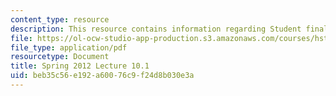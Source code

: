 ```yaml
---
content_type: resource
description: This resource contains information regarding Student final project presentations.
file: https://ol-ocw-studio-app-production.s3.amazonaws.com/courses/hst-s14-health-information-systems-to-improve-quality-of-care-in-resource-poor-settings-spring-2012/beb35c56e192a60076c9f24d8b030e3a_MITHST_S14S12_proj_s12_1.pdf
file_type: application/pdf
resourcetype: Document
title: Spring 2012 Lecture 10.1
uid: beb35c56-e192-a600-76c9-f24d8b030e3a
---
```

